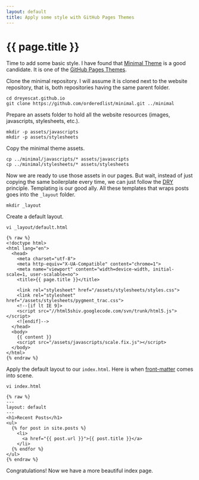 ```yaml
---
layout: default
title: Apply some style with GitHub Pages Themes
---
```

# {{ page.title }} 

Time to add some basic style. I have found that [Minimal Theme](https://github.com/orderedlist/minimal) is a good candidate. It is one of the [GitHub Pages Themes](https://github.com/blog/1081-instantly-beautiful-project-pages).

Clone the minimal repository. I will assume it is cloned next to the website repository, that is, both repositories having the same parent folder.

    cd dreyescat.github.io
    git clone https://github.com/orderedlist/minimal.git ../minimal

Prepare an assets folder to hold all the website resources (images, javascripts, stylesheets, etc.).

    mkdir -p assets/javascripts
    mkdir -p assets/stylesheets

Copy the minimal theme assets.

    cp ../minimal/javascripts/* assets/javascripts
    cp ../minimal/stylesheets/* assets/stylesheets

Now we are ready to use those assets in our pages. But wait, instead of just copying the same boilerplate every time, we can just follow the [DRY](http://en.wikipedia.org/wiki/Don%27t_repeat_yourself) principle. Templating is our good ally. All these templates that wraps posts goes into the `_layout` folder.

    mkdir _layout

Create a default layout.

    vi _layout/default.html

    {% raw %}
    <!doctype html>
    <html lang="en">
      <head>
        <meta charset="utf-8">
        <meta http-equiv="X-UA-Compatible" content="chrome=1">
        <meta name="viewport" content="width=device-width, initial-scale=1, user-scalable=no">
        <title>{{ page.title }}</title>
    
        <link rel="stylesheet" href="/assets/stylesheets/styles.css">
        <link rel="stylesheet" href="/assets/stylesheets/pygment_trac.css">
        <!--[if lt IE 9]>
        <script src="//html5shiv.googlecode.com/svn/trunk/html5.js"></script>
        <![endif]-->
      </head>
      <body>
        {{ content }}
        <script src="/assets/javascripts/scale.fix.js"></script>
      </body>
    </html>
    {% endraw %}
    
Apply the default layout to our `index.html`. Here is when [front-matter](http://jekyllrb.com/docs/frontmatter/) comes into scene.

    vi index.html

    {% raw %}
    ---
    layout: default
    ---
    <h1>Recent Posts</h1>
    <ul>
      {% for post in site.posts %}
        <li>
          <a href="{{ post.url }}">{{ post.title }}</a>
        </li>
      {% endfor %}
    </ul>
    {% endraw %}

Congratulations! Now we have a more beautiful index page.

